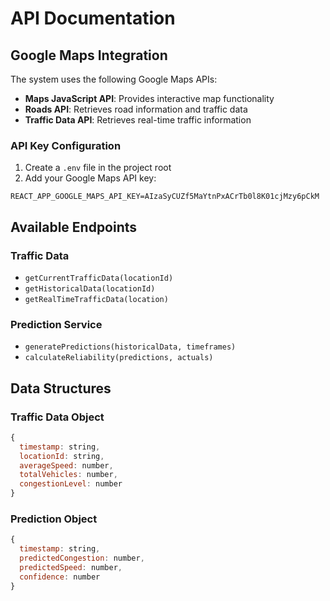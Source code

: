 # API Documentation

## Google Maps Integration
The system uses the following Google Maps APIs:
- **Maps JavaScript API**: Provides interactive map functionality
- **Roads API**: Retrieves road information and traffic data
- **Traffic Data API**: Retrieves real-time traffic information

### API Key Configuration
1. Create a `.env` file in the project root
2. Add your Google Maps API key:
```
REACT_APP_GOOGLE_MAPS_API_KEY=AIzaSyCUZf5MaYtnPxACrTb0l8K01cjMzy6pCkM
```

## Available Endpoints

### Traffic Data
- `getCurrentTrafficData(locationId)`
- `getHistoricalData(locationId)`
- `getRealTimeTrafficData(location)`

### Prediction Service
- `generatePredictions(historicalData, timeframes)`
- `calculateReliability(predictions, actuals)`

## Data Structures

### Traffic Data Object
```javascript
{
  timestamp: string,
  locationId: string,
  averageSpeed: number,
  totalVehicles: number,
  congestionLevel: number
}
```

### Prediction Object
```javascript
{
  timestamp: string,
  predictedCongestion: number,
  predictedSpeed: number,
  confidence: number
}
```